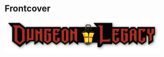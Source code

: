 # Frontcover

![Dungeon Legacy Logo](../_assets/DLRPG.Logo.FC.3700x800@72dpi.png)
<!--add copy here-->